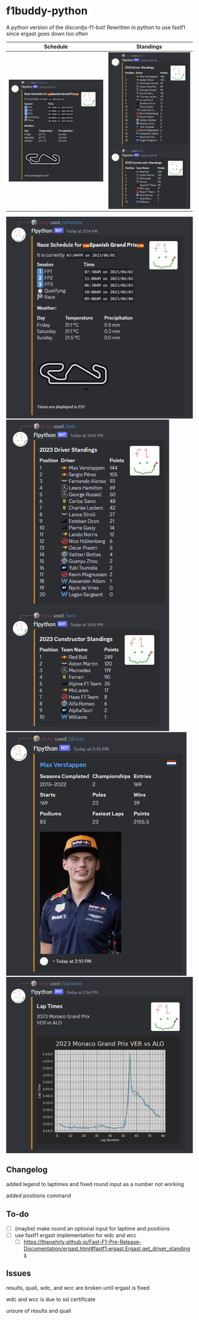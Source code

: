 # f1buddy-python

A python version of the discordjs-f1-bot! 
Rewritten in python to use fastf1 since ergast goes down too often

Schedule             |  Standings
:-------------------------:|:-------------------------:
![](/images/schedule.png)  |  ![](/images/wdcwcc.png)

<img src="/images/schedule.png">
<img src="/images/wdcwcc.png">
<img src="/images/driver.png">
<img src="/images/laptimes.png">

## Changelog

added legend to laptimes and fixed round input as a number not working

added positions command


## To-do
- [ ] (maybe) make round an optional input for laptime and positions
- [ ] use fastf1 ergast implementation for wdc and wcc
    - [ ] https://theoehrly.github.io/Fast-F1-Pre-Release-Documentation/ergast.html#fastf1.ergast.Ergast.get_driver_standings

## Issues

results, quali, wdc, and wcc are broken until ergast is fixed

wdc and wcc is due to ssl certificate

unsure of results and quali

